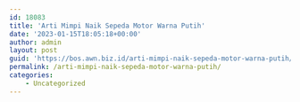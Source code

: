 ```yaml
---
id: 18083
title: 'Arti Mimpi Naik Sepeda Motor Warna Putih'
date: '2023-01-15T18:05:18+00:00'
author: admin
layout: post
guid: 'https://bos.awn.biz.id/arti-mimpi-naik-sepeda-motor-warna-putih/'
permalink: /arti-mimpi-naik-sepeda-motor-warna-putih/
categories:
    - Uncategorized
---
```


